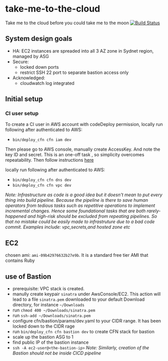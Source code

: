 # take-me-to-the-cloud
Take me to the cloud before you could take me to the moon
[![Build Status](https://travis-ci.org/SongGithub/take-me-to-the-cloud.svg?branch=master)](https://travis-ci.org/SongGithub/take-me-to-the-cloud)
## System design goals

- HA: EC2 instances are spreaded into all 3 AZ zone in Sydnet region, managed by ASG
- Secure:
  - locked down ports
  - restrict SSH 22 port to separate bastion access only
- Acknowledged:
  - cloudwatch log integrated


## Initial setup

### CI user setup

To create a CI user in AWS account with codeDeploy permission, locally run following after authenticated to AWS:
- `bin/deploy_cfn cfn iam dev`

Then please go to AWS console, manually create AccessKey. And note the key ID and secret. This is an one-off task
, so simplicity overcomes repeatability. Then follow instructions [here](https://docs.travis-ci.com/user/encryption-keys/)



locally run following after authenticated to AWS:
- `bin/deploy_cfn cfn dns dev`
- `bin/deploy_cfn cfn vpc dev`

*Note: Infrastructure as code is a good idea but it doesn't mean to put every thing
into build pipeline. Because the pipeline is there to save human operators
from tedious tasks such as repetitive operations to implement incremental changes.
Hence some foundational tasks that are both rarely-happened and high-risk
should be excluded from repeating pipelines. So that no mistake could be
easily made to infrastruture due to a bad code commit. Examples include:
vpc,secrets,and hosted zone etc*


## EC2
chosen ami: `ami-09b42976632b27e9b`. It is a standard free tier AMI that contains Ruby


## use of Bastion
- prerequisite: VPC stack is created.
- manully create keypair `sinatra` under AwsConsole/EC2. This action will
lead to a file `sinatra.pem` downloaded to your default Download directory,
for instance `~/Downloads`
- run `chmod 400 ~/Downloads/sinatra.pem`
- run `ssh-add ~/Downloads/sinatra.pem`
- configure cfn/bastion/params/dev.yaml to your CIDR range. It has been locked down to the CIDR rage
- run `bin/deploy_cfn cfn bastion dev` to create CFN stack for bastion
- scale up the bastion ASG to 1
- find public IP of the bastion instance
- `ssh -A ec2-user@<the-bastion-ip>`
*Note: Similarly, creation of the Bastion should not be inside CICD pipeline*
